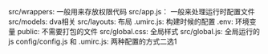 src/wrappers: 一般用来存放权限代码
src/app.js： 一般来处理运行时配置文件
src/models: dva相关
src/layouts: 布局
.umirc.js: 构建时候的配置
.env:  环境变量
public: 不需要打包的文件
src/global.css: 全局样式
src/global.js: 全局运行的js
config/config.js 和 .umirc.js:  两种配置的方式二选1
